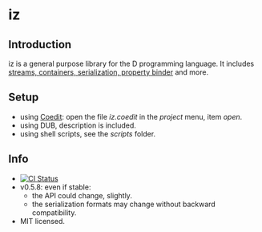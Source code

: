 iz
==

Introduction
------------
iz is a general purpose library for the D programming language. 
It includes [streams, containers, serialization, property binder](http://bbasile.github.io/iz/) and more.

Setup
-----

- using [Coedit](https://github.com/BBasile/Coedit): open the file _iz.coedit_ in the _project_ menu, item _open_.
- using DUB, description is included.
- using shell scripts, see the _scripts_ folder.

Info
----
- [![CI Status](https://travis-ci.org/BBasile/iz.svg)](https://travis-ci.org/BBasile/iz)
- v0.5.8: even if stable:
    - the API could change, slightly.
    - the serialization formats may change without backward compatibility.
- MIT licensed.
